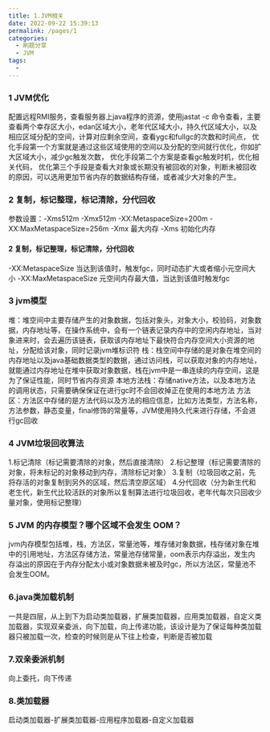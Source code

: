 ```yaml
---
title: 1.JVM相关
date: 2022-09-22 15:39:13
permalink: /pages/1
categories:
  - 刷题分享
  - JVM
tags:
  - 
---
```


### 1 JVM优化
配置远程RMI服务，查看服务器上java程序的资源，使用jastat -c 命令查看，主要查看两个幸存区大小，edan区域大小，老年代区域大小，持久代区域大小，以及相应区域分配的空间，计算对应剩余空间，查看ygc和fullgc的次数和时间点，
优化手段第一个方案就是通过这些区域使用的空间以及分配的空间就行优化，你如扩大区域大小，减少gc触发次数，
优化手段第二个方案是查看gc触发时机，优化相关代码，
优化第三个手段是查看大对象或长期没有被回收的对象，判断未被回收的原因，可以选用更加节省内存的数据结构存储，或者减少大对象的产生。

### 2 复制，标记整理，标记清除，分代回收
参数设置：-Xms512m -Xmx512m  -XX:MetaspaceSize=200m -XX:MaxMetaspaceSize=256m
-Xmx 最大内存
-Xms 初始化内存

#### 2 复制，标记整理，标记清除，分代回收
-XX:MetaspaceSize 当达到该值时，触发fgc，同时动态扩大或者缩小元空间大小
-XX:MaxMetaspaceSize 元空间内存最大值，当达到该值时触发fgc

### 3 jvm模型
堆：堆空间中主要存储产生的对象数据，包括对象头，对象大小，校验码，对象数据，内存地址等，在操作系统中，会有一个链表记录内存中的空闲内存地址，当对象进来时，会去遍历该链表，获取该内存地址下最快符合内存空间大小资源的地址，分配给该对象，同时记录jvm堆标识符
栈：栈空间中存储的是对象在堆空间的内存地址以及java基础数据类型的数据，通过访问栈，可以获取对象的内存地址，就能通过内存地址在堆中获取对象数据，栈在jvm中是一串连续的内存空间，这是为了保证性能，同时节省内存资源
本地方法栈：存储native方法，以及本地方法的调用状态，只需要确保保证在进行gc时不会回收掉正在使用的本地方法
方法区：方法区中存储的是方法代码以及方法的相应信息，比如方法类型，方法名称，方法参数，静态变量，final修饰的常量等，JVM使用持久代来进行存储，不会进行gc回收

### 4 JVM垃圾回收算法
1.标记清除（标记需要清除的对象，然后直接清除）
2.标记整理（标记需要清除的对象，将未标记的对象移动到内存，清除标记对象）
3.复制（垃圾回收之前，先将存活的对象复制到另外的区域，然后清空原区域）
4.分代回收（分为新生代和老生代，新生代比较活跃的对象所以复制算法进行垃圾回收，老年代每次只回收少量对象，使用标记整理）

### 5 JVM 的内存模型？哪个区域不会发生 OOM？
jvm内存模型包括堆，栈，方法区，常量池等，堆存储对象数据，栈存储对象在堆中的引用地址，方法区存储方法，常量池存储常量，oom表示内存溢出，发生内存溢出的原因在于内存分配太小或对象数据未被及时gc，所以方法区，常量池不会发生OOM。

### 6.java类加载机制
一共是四层，从上到下为启动类加载器，扩展类加载器，应用类加载器，自定义类加载器，实现双亲委派，向下加载，向上传递功能，该设计是为了保证每种类加载器只被加载一次，检查的时候则是从下往上检查，判断是否被加载

### 7.双亲委派机制
向上委托，向下传递

### 8.类加载器
启动类加载器-扩展类加载器-应用程序加载器-自定义加载器










